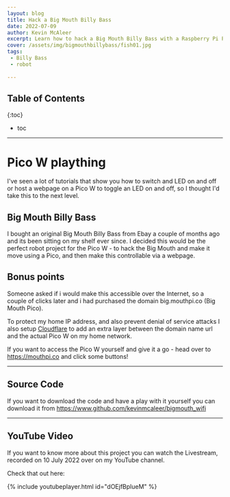 ```yaml
---
layout: blog
title: Hack a Big Mouth Billy Bass
date: 2022-07-09
author: Kevin McAleer
excerpt: Learn how to hack a Big Mouth Billy Bass with a Raspberry Pi Pico W
cover: /assets/img/bigmouthbillybass/fish01.jpg
tags:
 - Billy Bass
 - robot
 
---
```


## Table of Contents

{:toc}
* toc

---

# Pico W plaything
I've seen a lot of tutorials that show you how to switch and LED on and off or host a webpage on a Pico W to toggle an LED on and off, so I thought I'd take this to the next level.

## Big Mouth Billy Bass
I bought an original Big Mouth Billy Bass from Ebay a couple of months ago and its been sitting on my shelf ever since. I decided this would be the perfect robot project for the Pico W - to hack the Big Mouth and make it move using a Pico, and then make this controllable via a webpage.

## Bonus points
Someone asked if i would make this accessible over the Internet, so a couple of clicks later and i had purchased the domain big.mouthpi.co (Big Mouth Pico). 

To protect my home IP address, and also prevent denial of service attacks I also setup [Cloudflare](https://www.cloudflare.com) to add an extra layer between the domain name url and the actual Pico W on my home network.

If you want to access the Pico W yourself and give it a go - head over to <https://mouthpi.co> and click some buttons!

---

## Source Code
If you want to download the code and have a play with it yourself you can download it from <https://www.github.com/kevinmcaleer/bigmouth_wifi>

---

## YouTube Video
If you want to know more about this project you can watch the Livestream, recorded on 10 July 2022 over on my YouTube channel.

Check that out here:

{% include youtubeplayer.html id="dOEjfBplueM" %}
